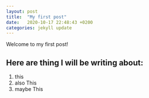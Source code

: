 ```yaml
---
layout: post
title:  "My first post"
date:   2020-10-17 22:48:43 +0200
categories: jekyll update
---
```

Welcome to my first post!

## Here are thing I will be writing about:
1. this
2. also This
3. maybe This
